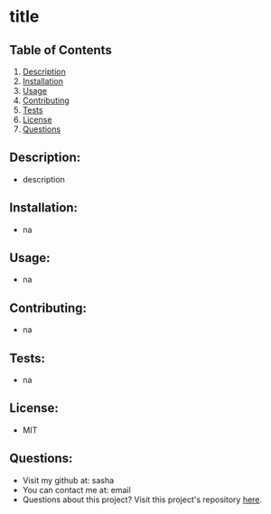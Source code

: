 
# title

## Table of Contents
1. [Description](#description)
2. [Installation](#installation)
3. [Usage](#usage)
4. [Contributing](#contributing)
5. [Tests](#tests)
6. [License](#license)
7. [Questions](#questions)

## Description:
- description

## Installation:
- na

## Usage:
- na

## Contributing:
- na

## Tests:
- na

## License:
- MIT

## Questions:
- Visit my github at: sasha
- You can contact me at: email
- Questions about this project? Visit this project's repository [here](link).
